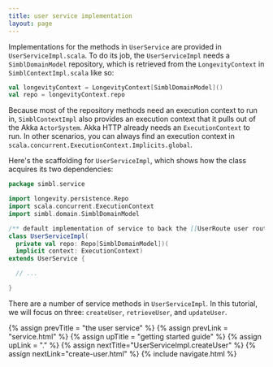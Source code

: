 ```yaml
---
title: user service implementation
layout: page
---
```


Implementations for the methods in `UserService` are provided in `UserServiceImpl.scala`. To do its
job, the `UserServiceImpl` needs a `SimblDomainModel` repository, which is retrieved from the
`LongevityContext` in `SimblContextImpl.scala` like so:

```scala
val longevityContext = LongevityContext[SimblDomainModel]()
val repo = longevityContext.repo
```

Because most of the repository methods need an execution context to run in, `SimblContextImpl` also
provides an execution context that it pulls out of the Akka `ActorSystem`. Akka HTTP already needs
an `ExecutionContext` to run. In other scenarios, you can always find an execution context in
`scala.concurrent.ExecutionContext.Implicits.global`.

Here's the scaffolding for `UserServiceImpl`, which shows how the
class acquires its two dependencies:

```scala
package simbl.service

import longevity.persistence.Repo
import scala.concurrent.ExecutionContext
import simbl.domain.SimblDomainModel

/** default implementation of service to back the [[UserRoute user routes]] */
class UserServiceImpl(
  private val repo: Repo[SimblDomainModel])(
  implicit context: ExecutionContext)
extends UserService {

  // ...

}
```

There are a number of service methods in `UserServiceImpl`. In this
tutorial, we will focus on three: `createUser`, `retrieveUser`, and
`updateUser`.

{% assign prevTitle = "the user service" %}
{% assign prevLink = "service.html" %}
{% assign upTitle = "getting started guide" %}
{% assign upLink = "." %}
{% assign nextTitle="UserServiceImpl.createUser" %}
{% assign nextLink="create-user.html" %}
{% include navigate.html %}
